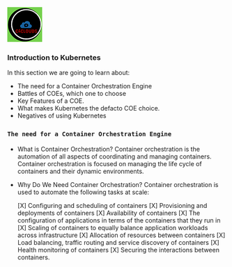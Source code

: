 <img src="../images/c4logo.png">

### Introduction to Kubernetes
In this section we are going to learn about:
* The need for a Container Orchestration Engine
* Battles of COEs, which one to choose
* Key Features of a COE.
* What makes Kubernetes the defacto COE choice.
* Negatives of using Kubernetes

### `The need for a Container Orchestration Engine`
- What is Container Orchestration?
  Container orchestration is the automation of all aspects of coordinating and managing containers. Container orchestration is focused on managing the life cycle of containers and their dynamic environments.

- Why Do We Need Container Orchestration?
  Container orchestration is used to automate the following tasks at scale:
  
    [X] Configuring and scheduling of containers
    [X] Provisioning and deployments of containers
    [X] Availability of containers
    [X] The configuration of applications in terms of the containers that they run in
    [X] Scaling of containers to equally balance application workloads across infrastructure
    [X] Allocation of resources between containers
    [X] Load balancing, traffic routing and service discovery of containers
    [X] Health monitoring of containers
    [X] Securing the interactions between containers.